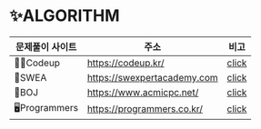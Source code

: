 # ✨ALGORITHM

| 문제풀이 사이트 | 주소                        | 비고                   |
| --------------- | --------------------------- | ---------------------- |
| 🐱‍🏍Codeup        | https://codeup.kr/          | [click](./codeup)      |
| 🌃SWEA           | https://swexpertacademy.com | [click](./SWEA)        |
| 🥇BOJ            | https://www.acmicpc.net/    | [click](./BOJ)         |
| 🖥Programmers    | https://programmers.co.kr/  | [click](./programmers) |